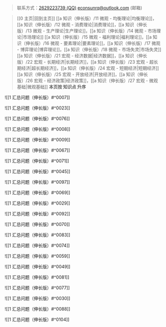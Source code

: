 > 联系方式：<a href="https://qm.qq.com/q/iA1sKuakak">2629223739 (QQ)</a> <a href="mailto:econsunrq@outlook.com">econsunrq@outlook.com (邮箱)</a>

> [[0 主页|回到主页]]
> [[a 知识（伸长版）/11 微观 - 均衡理论|均衡理论]]，[[a 知识（伸长版）/12 微观 - 消费理论|消费理论]]，[[a 知识（伸长版）/13 微观 - 生产理论|生产理论]]，[[a 知识（伸长版）/14 微观 - 市场理论|市场理论]]
> [[a 知识（伸长版）/15 微观 - 福利理论|福利理论]]，[[a 知识（伸长版）/16 微观 - 要素理论|要素理论]]，[[a 知识（伸长版）/17 微观 - 博弈理论|博弈理论]]，[[a 知识（伸长版）/18 微观 - 市场失灵|市场失灵]]
> [[a 知识（伸长版）/21 宏观 - 经济数据|经济数据]]，[[a 知识（伸长版）/22 宏观 - 长期经济|长期经济]]，[[a 知识（伸长版）/23 宏观 - 超长期经济|超长期经济]]，[[a 知识（伸长版）/24 宏观 - 短期经济|短期经济]]
> [[a 知识（伸长版）/25 宏观 - 开放经济|开放经济]]，[[a 知识（伸长版）/26 宏观 - 经济政策|经济政策]]，[[a 知识（伸长版）/27 宏观 - 微观基础|微观基础]]
> **本页按 知识点 升序**

![[1 汇总问题（伸长版）#^0007]]

![[1 汇总问题（伸长版）#^0023]]

![[1 汇总问题（伸长版）#^0076]]

![[1 汇总问题（伸长版）#^0008]]

![[1 汇总问题（伸长版）#^0009]]

![[1 汇总问题（伸长版）#^0067]]

![[1 汇总问题（伸长版）#^0071]]

![[1 汇总问题（伸长版）#^0045]]

![[1 汇总问题（伸长版）#^0097]]

![[1 汇总问题（伸长版）#^0069]]

![[1 汇总问题（伸长版）#^0029]]

![[1 汇总问题（伸长版）#^0092]]

![[1 汇总问题（伸长版）#^0070]]

![[1 汇总问题（伸长版）#^0083]]

![[1 汇总问题（伸长版）#^0074]]

![[1 汇总问题（伸长版）#^0059]]

![[1 汇总问题（伸长版）#^0049]]

![[1 汇总问题（伸长版）#^0081]]

![[1 汇总问题（伸长版）#^0077]]

![[1 汇总问题（伸长版）#^0030]]

![[1 汇总问题（伸长版）#^0088]]

![[1 汇总问题（伸长版）#^0104]]